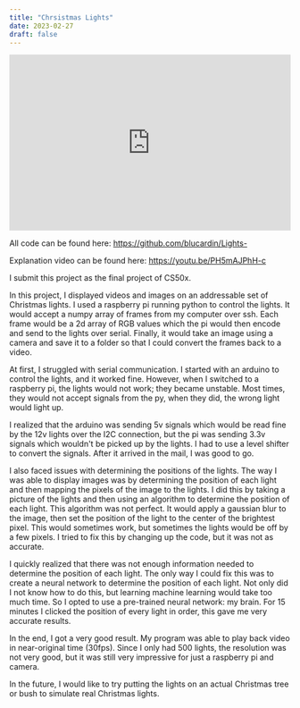 ```yaml
---
title: "Chrsistmas Lights"
date: 2023-02-27
draft: false
---
```



<iframe width="100%" height="315" src="https://www.youtube.com/embed/QYq8xs7KNvo" title="YouTube video player" frameborder="0" allow="accelerometer; autoplay; clipboard-write; encrypted-media; gyroscope; picture-in-picture; web-share" allowfullscreen></iframe>

All code can be found here: https://github.com/blucardin/Lights-

Explanation video can be found here: https://youtu.be/PH5mAJPhH-c

I submit this project as the final project of CS50x.

In this project, I displayed videos and images on an addressable set of Christmas lights.
I used a raspberry pi running python to control the lights. It would accept a numpy array of frames from my computer over ssh. Each frame would be a 2d array of RGB values which the pi would then encode and send to the lights over serial. Finally, it would take an image using a camera and save it to a folder so that I could convert the frames back to a video.

At first, I struggled with serial communication. I started with an arduino to control the lights, and it worked fine. However, when I switched to a raspberry pi, the lights would not work; they became unstable. Most times, they would not accept signals from the py, when they did, the wrong light would light up.

I realized that the arduino was sending 5v signals which would be read fine by the 12v lights over the I2C connection, but the pi was sending 3.3v signals which wouldn't be picked up by the lights. I had to use a level shifter to convert the signals. After it arrived in the mail, I was good to go.

I also faced issues with determining the positions of the lights. The way I was able to display images was by determining the position of each light and then mapping the pixels of the image to the lights. I did this by taking a picture of the lights and then using an algorithm to determine the position of each light.
This algorithm was not perfect. It would apply a gaussian blur to the image, then set the position of the light to the center of the brightest pixel. This would sometimes work, but sometimes the lights would be off by a few pixels. I tried to fix this by changing up the code, but it was not as accurate.

I quickly realized that there was not enough information needed to determine the position of each light. The only way I could fix this was to create a neural network to determine the position of each light. Not only did I not know how to do this, but learning machine learning would take too much time. So I opted to use a pre-trained neural network: my brain. For 15 minutes I clicked the position of every light in order, this gave me very accurate results.

In the end, I got a very good result. My program was able to play back video in near-original time (30fps). Since I only had 500 lights, the resolution was not very good, but it was still very impressive for just a raspberry pi and camera.

In the future, I would like to try putting the lights on an actual Christmas tree or bush to simulate real Christmas lights.
